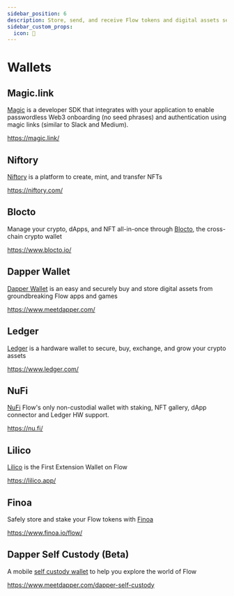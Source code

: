 ```yaml
---
sidebar_position: 6
description: Store, send, and receive Flow tokens and digital assets securily on the Flow blockchain network. A convenient and safe way to manage and interact with cryptocurrency holdings.
sidebar_custom_props:
  icon: 🔑
---
```


# Wallets

## Magic.link

[Magic](https://magic.link/) is a developer SDK that integrates with your application to enable passwordless Web3 onboarding (no seed phrases) and authentication using magic links (similar to Slack and Medium).

https://magic.link/

## Niftory

[Niftory](https://niftory.com/) is a platform to create, mint, and transfer NFTs

https://niftory.com/

## Blocto

Manage your crypto, dApps, and NFT all-in-once through [Blocto](https://www.blocto.io/), the cross-chain crypto wallet

https://www.blocto.io/

## Dapper Wallet

[Dapper Wallet](https://www.meetdapper.com/) is an easy and securely buy and store digital assets from groundbreaking Flow apps and games

https://www.meetdapper.com/

## Ledger

[Ledger](https://www.ledger.com/) is a hardware wallet to secure, buy, exchange, and grow your crypto assets

https://www.ledger.com/

## NuFi

[NuFi](https://nu.fi/) Flow's only non-custodial wallet with staking, NFT gallery, dApp connector and Ledger HW support.

https://nu.fi/

## Lilico

[Lilico](https://lilico.app/) is the First Extension Wallet on Flow

https://lilico.app/

## Finoa

Safely store and stake your Flow tokens with [Finoa](https://www.finoa.io/)

https://www.finoa.io/flow/

## Dapper Self Custody (Beta)

A mobile [self custody wallet](https://www.meetdapper.com/dapper-self-custody) to help you explore the world of Flow

https://www.meetdapper.com/dapper-self-custody
